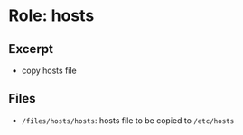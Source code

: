 Role: hosts
===========

Excerpt
-------

- copy hosts file


Files
-----

- `/files/hosts/hosts`: hosts file to be copied to `/etc/hosts`

